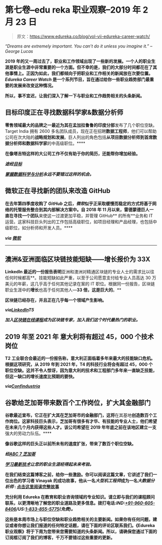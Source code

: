 # 第七卷–edu reka 职业观察–2019 年 2 月 23 日

> 原文：<https://www.edureka.co/blog/vol-vii-edureka-career-watch/>

*“Dreams are extremely important. You can’t do it unless you imagine it.” – George Lucas*

**2019 年的又一周过去了，职业和工作领域出现了一些新的发展。一个人的职业生涯是职业生涯中非常重要的一个方面。但不幸的是，我们的大部分时间都花在了其他事情上。正因为如此，我们都倾向于把职业和工作相关的新闻放在次要位置。 *Edureka Career Watch* 是一个系列节目，旨在通过给你一些职业趋势部门最重要的发展来改变这种情况。**

**所以，事不宜迟，让我们深入了解一下与职业和工作趋势相关的头条新闻。**

## ****目标印度正在寻找数据科学家&数据分析师****

**零售领域最大的品牌之一最近为其在孟加拉鲁鲁的印度分部**发布了几个职位空缺。Target India 拥有 2600 多名团队成员，现在正在招聘**数据工程师**，他们可以帮助公司在次大陆的**战略规划和发展**。巨人列出的角色包括**从项目数据分析师到首席数据分析师和数据科学家**的中高级职位。****

**在像塔吉特这样的大公司工作不仅有助于你的简历，还能帮你增加经验。**

*****途经[目标](https://jobs.target.com/)*****

***[掌握数据科学与分析](https://www.edureka.co/data-science-certification-courses)永远不要错过这样的机会。***

## ****微软正在寻找新的团队来改造 GitHub****

**在去年第四季度收购了 *GitHub* 之后，*微软*似乎正采取缓慢而稳定的方式将基于网络的托管服务整合到其内部解决方案中。自 2018 年 11 月以来，雷德蒙德巨人一直在寻找一个团队**来使这一过渡更加平稳，并管理 GitHub** 的所有**业务和 IT 运营。这家科技巨头列出的工作包括高级职位，如项目经理和产品经理，也包括中级职位，如分析师和开发人员。****

*****via [微软](https://careers.microsoft.com/us/en)*****

****

## ****澳洲&亚洲面临区块链技能短缺——增长报价为 33X****

**LinkedIn 最近的一份报告表明**亚洲和澳洲对精通区块链的专业人士的需求比以往任何时候都高**。技能短缺如此严重，以至于公司愿意支付给专业人员高达 30 万美元的年薪，这几乎高于任何其他记录在案的 IT 职位。根据同一份报告，区块链职业生涯中的**增长**也高于任何其他人—**33 倍，这是巨大的**。**

**区块链已经存在，并且正在几乎每一个领域产生影响。**

*****via[LinkedIn](https://economicgraph.linkedin.com/en-us/research/linkedin-2018-emerging-jobs-report)T5*****

***加入[区块链在线课程](https://www.edureka.co/blockchain-training)成为区块链专家，加入我们这个时代最热门的职业。***

## ****2019 年至 2021 年** 意大利将有超过 45，000 个技术岗位**

**T2 工业联合会最近的一份报告称，意大利正面临着多年来最大的技能缺口危机。根据这项研究，从 2019 年到 2021 年，T4 的科技行业将会有超过 45，000 个职位空缺。这并不令人惊讶，因为意大利的技术和工程部门多年来一直缺乏技能，但这一缺口的增长速度比预期的要快。**

*****via[Confindustria](https://www.confindustria.it/home/media/comunicati-stampa/!ut/p/z1/jVDdT4MwEP9XfOERe5RSyuNsdExWgbDJ6Avp-JhNLCzC_PuFucTEROI9XHKX39cdkuiAZKc-9UmNuu_U-zQXkpZr5kAYcIjZbssgjeFV8BfuxDFG-RUAf9QKkPwPfwEgl-VzJL8tVgDhM4N4_eQRSKOty0mE8aNwfgMYeeCQknTj-37gQoZvgAWTYgrp_4SMhZhDOjhMIupke0DZrMF307csqPqu1V19GcYPrSwY9NhY8NabqYumnle8N5dOV9OP74ZRmbOa2d1QLnqUORdlok7NfV0FirgN2Iq2xCYewzaj1dH2qaKqVdg7VhgV17OunA0qHHQ2-wPoxBjmmi9moB6i/p0/IZ7_G810H9C0OOMM80QO12HPK61SU0=CZ6_G810H9C0O8TL80QO0VMCNC1OO2=MEns_Z7_G810H9C0OOMM80QFBO12HPK61SU0_WCM_Page.dc9a43e0-a6f4-4582-86cb-76a6afa25bc2!1=CTX!QCPconfindustriaQCPsiteQCPhomeQCPMediaQCPComunicatiQCAstampa=WCM_PI!1==/)*****

## ****谷歌给芝加哥带来数百个工作岗位，扩大其金融部门****

**谷歌最近宣布，它正在扩大其在芝加哥市的金融部门，这将**在其基地**创造数百个工作岗位。这家科技巨头表示，芝加哥有很多有才华、有技能的专业人士，他们希望在未来几个月内获得这些人才。该公司希望在 2019 年年底之前在该地区建立一支**强大的劳动力队伍。****

**像谷歌这样的巨头正以前所未有的速度扩张，带来了数百个职位空缺。**

*****经[ABC 7 芝加哥](https://abc7chicago.com/business/google-expanding-finance-division-in-chicago/5140091/)*****

***[学习最新技术](https://www.edureka.co)让您的职业生涯经得起未来考验。***

**在我们结束这篇博客之前，给你一些激励。你可以阅读这篇文章，它讲述了我们一位出色的学习者 Vinayak 的成功故事，他从一名*大型机工程师*成为一名*大数据分析师* : [点击这里阅读完整故事](https://www.edureka.co/blog/success-story-before-and-after-edureka/)**

**充分利用 Edureka 在教育和职业咨询领域的专业知识。请立即与我们的课程顾问联系，以更清晰地了解您的职业道路及更多信息。**拨打电话:*IND:[+91-960-605-8406](tel:9606058406)/*US:[1-833-855-5775](tel:18338555775)(免费)*。*****

**这些是本周市场上与职位空缺和职业趋势相关的主要新闻。如果你有任何问题，建议或者你想让我们报道的任何特定话题，请在下面的评论区联系我们。《Edureka 职业观察》将于下周为您带来您需要知道的头条新闻。所以，请确保您通过下面的订阅框订阅了我们的博客，千万不要错过这些重要的更新。**